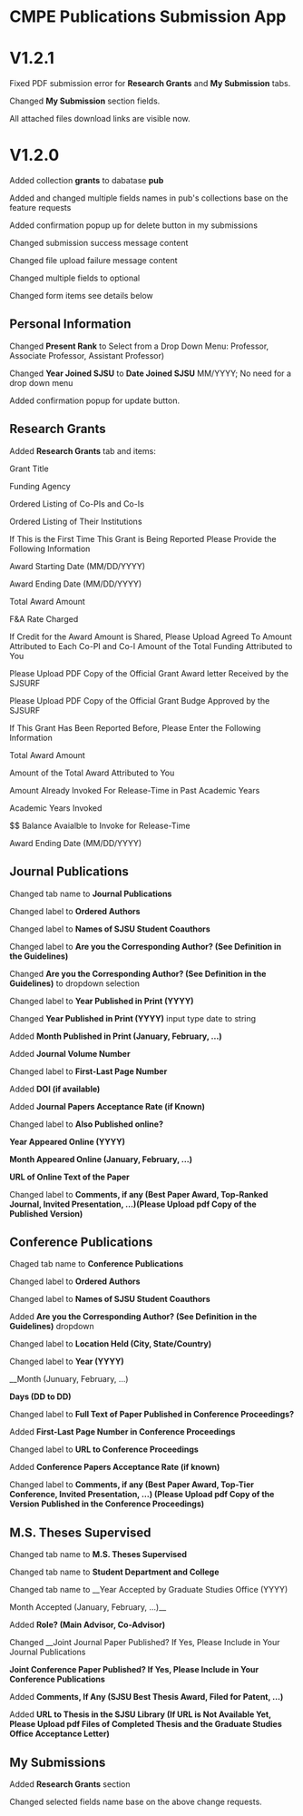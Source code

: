 # CMPE Publications Submission App
# V1.2.1
Fixed PDF submission error for __Research Grants__ and __My Submission__ tabs.

Changed __My Submission__ section fields.

All attached files download links are visible now.

# V1.2.0

Added collection __grants__ to dabatase __pub__

Added and changed multiple fields names in pub's collections base on the feature requests

Added confirmation popup up for delete button in my submissions

Changed submission success message content

Changed file upload failure message content

Changed multiple fields to optional

Changed form items see details below

## Personal Information

Changed __Present Rank__ to Select from a Drop Down Menu: Professor, Associate Professor, Assistant Professor)

Changed __Year Joined SJSU__ to __Date Joined SJSU__ MM/YYYY; No need for a drop down menu

Added confirmation popup for update button.

## Research Grants

Added __Research Grants__ tab and items:

Grant Title

Funding Agency

Ordered Listing of Co-PIs and Co-Is

Ordered Listing of Their Institutions

If This is the First Time This Grant is Being Reported Please Provide the Following Information

Award Starting Date (MM/DD/YYYY)

Award Ending Date (MM/DD/YYYY)

Total Award Amount

F&A Rate Charged

If Credit for the Award Amount is Shared, Please Upload Agreed To Amount Attributed to Each Co-PI and Co-I
Amount of the Total Funding Attributed to You

Please Upload PDF Copy of the Official Grant Award letter Received by the SJSURF 

Please Upload PDF Copy of the Official Grant Budge Approved by the SJSURF 

If This Grant Has Been Reported Before, Please Enter the Following Information

Total Award Amount

Amount of the Total Award Attributed to You

Amount Already Invoked For Release-Time in Past Academic Years

Academic Years Invoked

$$ Balance Avaialble to Invoke for Release-Time 

Award Ending Date (MM/DD/YYYY)

## Journal Publications

Changed tab name to __Journal Publications__

Changed label to __Ordered Authors__

Changed label to __Names of SJSU Student Coauthors__

Changed label to __Are you the Corresponding Author? (See Definition in the Guidelines)__

Changed __Are you the Corresponding Author? (See Definition in the Guidelines)__ to dropdown selection

Changed label to __Year Published in Print (YYYY)__

Changed __Year Published in Print (YYYY)__ input type date to string

Added __Month Published in Print (January, February, …)__

Added __Journal Volume Number__

Changed label to __First-Last Page Number__

Added __DOI (if available)__

Added __Journal Papers Acceptance Rate (if Known)__

Changed label to __Also Published online?__

__Year Appeared Online (YYYY)__

__Month Appeared Online (January, February, …)__

__URL of Online Text of the Paper__

Changed label to __Comments, if any (Best Paper Award, Top-Ranked Journal, Invited Presentation, …)(Please Upload pdf Copy of the Published Version)__

## Conference Publications

Chaged tab name to __Conference Publications__

Changed label to __Ordered Authors__

Changed label to __Names of  SJSU Student Coauthors__

Added __Are you the Corresponding Author? (See Definition in the Guidelines)__ dropdown

Changed label to __Location Held (City, State/Country)__

Changed label to __Year (YYYY)__

__Month (Junuary, February, …)

__Days (DD to DD)__

Changed label to __Full Text of Paper Published in Conference Proceedings?__

Added __First-Last Page Number in Conference Proceedings__

Changed label to __URL to Conference Proceedings__

Added __Conference Papers Acceptance Rate (if known)__

Changed label to __Comments, if any (Best Paper Award, Top-Tier Conference, Invited Presentation, …)
(Please Upload pdf Copy of the Version Published in the Conference Proceedings)__

## M.S. Theses Supervised

Changed tab name to __M.S. Theses Supervised__

Changed tab name to __Student Department and College__

Changed tab name to __Year Accepted by Graduate Studies Office (YYYY)

Month Accepted (January, February, …)__

Added __Role? (Main Advisor, Co-Advisor)__

Changed __Joint Journal Paper Published?
If Yes, Please Include in Your Journal Publications

__Joint Conference Paper Published?
If Yes, Please Include in Your Conference Publications__

Added __Comments, If Any (SJSU Best Thesis Award, Filed for Patent, …)__

Added __URL to Thesis in the SJSU Library
(If URL is Not Available Yet, Please Upload pdf Files of Completed Thesis and the Graduate Studies Office Acceptance Letter)__

## My Submissions

Added __Research Grants__ section

Changed selected fields name base on the above change requests.
